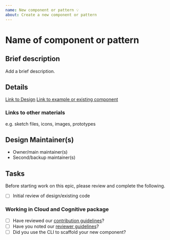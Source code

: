 ```yaml
---
name: New component or pattern 💡
about: Create a new component or pattern
---
```


# Name of component or pattern

## Brief description

Add a brief description.

## Details

[Link to Design]() [Link to example or existing component]()

### Links to other materials

e.g. sketch files, icons, images, prototypes

## Design Maintainer(s)

- Owner/main maintainer(s)
- Second/backup maintainer(s)

## Tasks

Before starting work on this epic, please review and complete the following.

- [ ] Initial review of design/existing code

### Working in Cloud and Cognitive package

- [ ] Have reviewed our 
      [contribution
      guidelines](https://github.com/carbon-design-system/ibm-cloud-cognitive/blob/master/.github/CONTRIBUTING.md)?
- [ ] Have you noted our
      [reviewer
      guidelines](https://github.com/carbon-design-system/ibm-cloud-cognitive/blob/master/.github/REVIEWERS_GUIDELINES.md)?
- [ ] Did you use the CLI to scaffold your new component?

